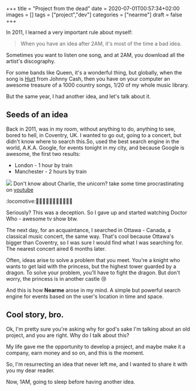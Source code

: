 +++
title = "Project from the dead"
date = 2020-07-01T00:57:34+02:00
images = []
tags = ["project","dev"]
categories = ["nearme"]
draft = false
+++


In 2011, I learned a very important rule about myself:
> When you have an idea after 2AM, it's most of the time a bad idea.

Sometimes you want to listen one song, and at 2AM, you download all the artist's discography. 

For some bands like Queen, it's a wonderful thing, but globally, 
when the song is [Hurt](https://www.youtube.com/watch?v=8AHCfZTRGiI) from Johnny Cash, then you have on your computer
an awesome treasure of a 1000 country songs, 1/20 of my whole music library. 

But the same year, I had another idea, and let's talk about it.

## Seeds of an idea

Back in 2011, was in my room, without anything to do, anything to see, bored to hell, in Coventry, UK.
I wanted to go out, going to a concert, but didn't know where to search this.So,
  used the best search engine in the world, A.K.A. Google,  for events tonight in my city, and because Google is awesome, the first two results:
- London - 1 hour by train
- Manchester - 2 hours by train

![](/gifs/choochooshoe.gif)
Don't know about Charlie, the unicorn? take some time procrastinating on [youtube](https://www.youtube.com/watch?v=CsGYh8AacgY&list=PL94555807213983FB&index=4)

:locomotive::railway_car::railway_car::railway_car::railway_car::railway_car::railway_car::railway_car::railway_car::railway_car::railway_car::railway_car:

Seriously? This was a deception. So I gave up and started watching Doctor Who - awesome tv show btw.

The next day, for an acquaintance, I searched in Ottawa - Canada, a classical music concert, the same way. 
That's cool because Ottawa's bigger than Coventry, so I was sure I would find what I was searching for.
The nearest concert aired 6 months later. 

Often, ideas arise to solve a problem that you meet. You're a knight who wants to get laid with the princess, but 
the highest tower guarded by a dragon. To solve your problem, you'll have to fight the dragon. But don't worry, the princess is in another castle :cry:

And this is how **Nearme** arose in my mind. A simple but powerful search engine for events based on the user's location in time and space. 

## Cool story, bro.
Ok, I'm pretty sure you're asking why for god's sake I'm talking about an old project, and you are right. Why do I talk about this? 

My life gave me the opportunity to develop a project, and maybe make it a company, earn money and so on, and this is the moment. 

So, I'm resurrecting an idea that never left me, and I wanted to share it with you my dear reader. 


Now, 1AM, going to sleep before having another idea.